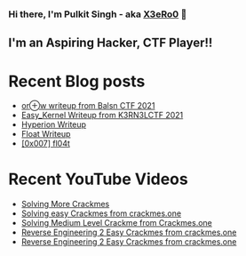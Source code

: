 ### Hi there, I'm Pulkit Singh - aka [X3eRo0](https://x3ero0.tech/) 👋


## I'm an Aspiring Hacker, CTF Player!!


# Recent Blog posts
<!-- BLOG-POST-LIST:START -->
- [or⊕w writeup from Balsn CTF 2021](https://x3ero0.github.io/posts/orxw_balsn_ctf_2021_pwn/)
- [Easy_Kernel Writeup from K3RN3LCTF 2021](https://x3ero0.github.io/posts/easy_kernel_exploitation/)
- [Hyperion Writeup](https://x3ero0.github.io/posts/hyperion/)
- [Float Writeup](https://x3ero0.github.io/posts/float-writeup/)
- [[0x007] fl04t](https://x3ero0.github.io/crackmes/fl04t/)
<!-- BLOG-POST-LIST:END -->

# Recent YouTube Videos
<!-- YOUTUBE:START -->
- [Solving More Crackmes](https://www.youtube.com/watch?v=7n62lHXmSaY)
- [Solving easy Crackmes from crackmes.one](https://www.youtube.com/watch?v=IExtratyFZo)
- [Solving Medium Level Crackme from Crackmes.one](https://www.youtube.com/watch?v=afzOkl0Adq8)
- [Reverse Engineering 2 Easy Crackmes from crackmes.one](https://www.youtube.com/watch?v=ZEhG2C5ohoY)
- [Reverse Engineering 2 Easy Crackmes from crackmes.one](https://www.youtube.com/watch?v=pTJTRPhWuWc)
<!-- YOUTUBE:END -->
